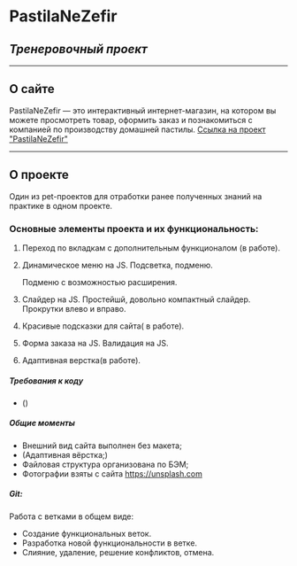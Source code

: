 # PastilaNeZefir

## _Тренеровочный проект_

---

## О сайте

PastilaNeZefir — это интерактивный интернет-магазин, на котором вы можете просмотреть товар, оформить заказ и познакомиться с компанией по производству домашней пастилы.
[Cсылка на проект "PastilaNeZefir"](https://anastasiash29.github.io/PastilaNeZefir/)

---

## О проекте

Один из pet-проектов для отработки ранее полученных знаний на практике в одном проекте.

### Основные элементы проекта и их функциональность:

1. Переход по вкладкам с дополнительным функционалом (в работе).

2. Динамическое меню на JS.
   Подсветка, подменю.

   Подменю с возможностью расширения.

3. Слайдер на JS.
   Простейшй, довольно компактный слайдер.
   Прокрутки влево и вправо.

4. Красивые подсказки для сайта( в работе).

5. Форма заказа на JS. Валидация на JS.

6. Адаптивная верстка(в работе).

##### Требования к коду

- ()

##### Общие моменты

- Внешний вид сайта выполнен без макета;
- (Адаптивная вёрстка;)
- Файловая структура организована по БЭМ;
- Фотографии взяты с сайта https://unsplash.com

##### Git:

Работа с ветками в общем виде:

- Создание функциональных веток.
- Разработка новой функциональности в ветке.
- Слияние, удаление, решение конфликтов, отмена.
